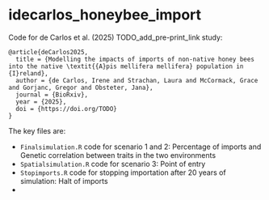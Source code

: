 # idecarlos_honeybee_import

Code for de Carlos et al. (2025) TODO_add_pre-print_link study:

    @article{deCarlos2025,
      title = {Modelling the impacts of imports of non-native honey bees into the native \textit{{A}pis mellifera mellifera} population in {I}reland},
      author = {de Carlos, Irene and Strachan, Laura and McCormack, Grace and Gorjanc, Gregor and Obsteter, Jana},
      journal = {BioRxiv},
      year = {2025},
      doi = {https://doi.org/TODO}
    }

The key files are:
  * `Finalsimulation.R` code for scenario 1 and 2: Percentage of imports and Genetic correlation between traits in the two environments
  * `Spatialsimulation.R` code for scenario 3: Point of entry
  * `Stopimports.R` code for stopping importation after 20 years of simulation: Halt of imports
  * 

